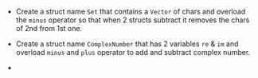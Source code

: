 * Create a struct name `Set` that contains a `Vector` of chars and overload the `minus`
operator so that when 2 structs subtract it removes the chars of 2nd from 1st one.

* Create a struct name `ComplexNumber` that has 2 variables `re` & `im` and overload `minus`
and `plus` operator to add and subtract complex number.

* 